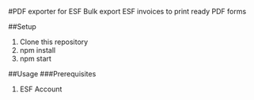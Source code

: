 #PDF exporter for ESF
Bulk export ESF invoices to print ready PDF forms

##Setup
1. Clone this repository
2. npm install
3. npm start

##Usage
###Prerequisites
1. ESF Account
